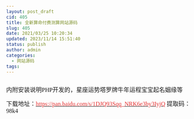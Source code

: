 ```yaml
---
layout: post_draft
cid: 405
title: 全新算命付费测算网站源码
slug: 405
date: 2021/03/25 10:20:34
updated: 2023/11/14 15:51:40
status: publish
author: admin
categories: 
  - 网站源码
tags: 
---
```



<div alt="潮男心博客 www.cnx0.com" >
				<p>
	<span style="font-size:16px;"><a class="pics" href="/upload/1/888552/images/20210324/20210324154593339333.jpg" rel="pics"><img src="http://www.aishoujizy.com/upload/1/888552/images/20210324/20210324154593339333.jpg" class="scrollLoading" data-url="/upload/1/888552/images/20210324/20210324154593339333.jpg" alt=""></a> <span style="font-family:Microsoft YaHei;"></span><br></span>
</p>
<p>
	<span style="font-size:16px;"><span style="font-family:Microsoft YaHei;">内附安装说明PHP开发的</span><span style="font-family:Microsoft YaHei;">，</span><span style='font-size:16px;white-space:normal;font-family:"'>星座运势塔罗牌牛年运程宝宝起名姻缘等</span><span style="font-family:Microsoft YaHei;"></span><br></span>
</p>
<p>
	<span style="font-size:16px;"><span style="font-family:Microsoft YaHei;">下载地址：</span><a href="https://pan.baidu.com/s/1DJQ93Sqq_NRK6e3by3IyjQ" target="_blank"><span style='color:#E53333;font-family:"'>https://pan.baidu.com/s/1DJQ93Sqq_NRK6e3by3IyjQ</span></a><span style="font-family:Microsoft YaHei;">&#160;</span></span><span style='font-size:16px;font-family:"'>提取码：98k4&#160;</span>
</p>			</div>
			